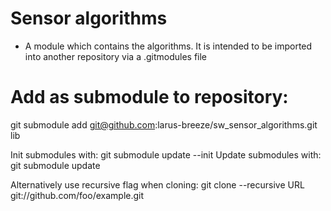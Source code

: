 # Sensor algorithms
- A module which contains the algorithms. It is intended to be imported into another repository via a .gitmodules file
    
# Add as submodule to repository:
git submodule add git@github.com:larus-breeze/sw_sensor_algorithms.git lib
    
Init submodules with: git submodule update --init
Update submodules with: git submodule update

Alternatively use recursive flag when cloning: 
git clone --recursive URL git://github.com/foo/example.git
